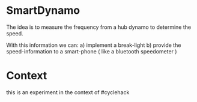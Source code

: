SmartDynamo
===========

The idea is to measure the frequency from a hub dynamo to determine the speed.

With this information we can:
 a) implement a break-light 
 b) provide the speed-information to a smart-phone ( like a bluetooth speedometer )

Context
=======

this is an experiment in the context of #cyclehack